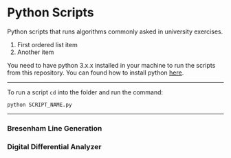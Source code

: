 # Python Scripts

Python scripts that runs algorithms commonly asked in university exercises.

1. First ordered list item
2. Another item

You need to have python 3.x.x installed in your machine to run the scripts from this repository. You can found how to install python [here](https://www.python.org).

---

To run a script `cd` into the folder and run the command:

`python SCRIPT_NAME.py`

---

### Bresenham Line Generation

### Digital Differential Analyzer
